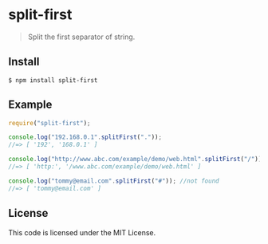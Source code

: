 ﻿split-first
=============================
> Split the first separator of string.


## Install

```
$ npm install split-first
```


## Example

```js
require("split-first");

console.log("192.168.0.1".splitFirst("."));
//=> [ '192', '168.0.1' ]

console.log("http://www.abc.com/example/demo/web.html".splitFirst("/"));
//=> [ 'http:', '/www.abc.com/example/demo/web.html' ]

console.log("tommy@email.com".splitFirst("#")); //not found
//=> [ 'tommy@email.com' ]
```

## License

This code is licensed under the MIT License.